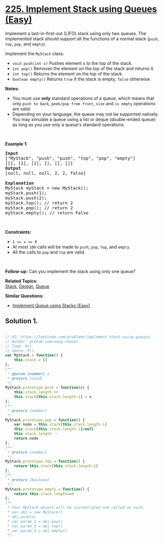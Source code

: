 # [225. Implement Stack using Queues (Easy)](https://leetcode.com/problems/implement-stack-using-queues/)

<p>Implement a last-in-first-out (LIFO) stack using only two queues. The implemented stack should support all the functions of a normal stack (<code>push</code>, <code>top</code>, <code>pop</code>, and <code>empty</code>).</p>

<p>Implement the <code>MyStack</code> class:</p>

<ul>
	<li><code>void push(int x)</code> Pushes element x to the top of the stack.</li>
	<li><code>int pop()</code> Removes the element on the top of the stack and returns it.</li>
	<li><code>int top()</code> Returns the element on the top of the stack.</li>
	<li><code>boolean empty()</code> Returns <code>true</code> if the stack is empty, <code>false</code> otherwise.</li>
</ul>

<p><b>Notes:</b></p>

<ul>
	<li>You must use <strong>only</strong> standard operations of a queue, which means that only <code>push to back</code>, <code>peek/pop from front</code>, <code>size</code> and <code>is empty</code> operations are valid.</li>
	<li>Depending on your language, the queue may not be supported natively. You may simulate a queue using a list or deque (double-ended queue) as long as you use only a queue's standard operations.</li>
</ul>

<p>&nbsp;</p>
<p><strong>Example 1:</strong></p>

<pre><strong>Input</strong>
["MyStack", "push", "push", "top", "pop", "empty"]
[[], [1], [2], [], [], []]
<strong>Output</strong>
[null, null, null, 2, 2, false]

<strong>Explanation</strong>
MyStack myStack = new MyStack();
myStack.push(1);
myStack.push(2);
myStack.top(); // return 2
myStack.pop(); // return 2
myStack.empty(); // return False
</pre>

<p>&nbsp;</p>
<p><strong>Constraints:</strong></p>

<ul>
	<li><code>1 &lt;= x &lt;= 9</code></li>
	<li>At most <code>100</code> calls will be made to <code>push</code>, <code>pop</code>, <code>top</code>, and <code>empty</code>.</li>
	<li>All the calls to <code>pop</code> and <code>top</code> are valid.</li>
</ul>

<p>&nbsp;</p>
<p><strong>Follow-up:</strong> Can you implement the stack using only one queue?</p>


**Related Topics**:  
[Stack](https://leetcode.com/tag/stack/), [Design](https://leetcode.com/tag/design/), [Queue](https://leetcode.com/tag/queue/)

**Similar Questions**:
* [Implement Queue using Stacks (Easy)](https://leetcode.com/problems/implement-queue-using-stacks/)

## Solution 1.

```js

// OJ: https://leetcode.com/problems/implement-stack-using-queues/
// Author: github.com/wang-chenxi
// Time: O()
// Space: O()
var MyStack = function() {
    this.stack = []
};
/** 
 * @param {number} x
 * @return {void}
 */
MyStack.prototype.push = function(x) {
    this.stack.length ++
    this.stack[this.stack.length-1] = x
};
/**
 * @return {number}
 */
MyStack.prototype.pop = function() {
    var node = this.stack[this.stack.length-1]
    this.stack[this.stack.length-1]=null
    this.stack.length --
    return node
};
/**
 * @return {number}
 */
MyStack.prototype.top = function() {
    return this.stack[this.stack.length-1]
};
/**
 * @return {boolean}
 */
MyStack.prototype.empty = function() {
    return this.stack.length==0
};
/** 
 * Your MyStack object will be instantiated and called as such:
 * var obj = new MyStack()
 * obj.push(x)
 * var param_2 = obj.pop()
 * var param_3 = obj.top()
 * var param_4 = obj.empty()
 */

```